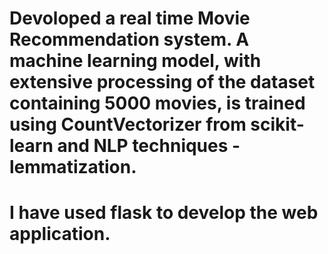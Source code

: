 # Devoloped a real time Movie Recommendation system. A machine learning model, with extensive processing of the dataset containing 5000 movies, is trained using CountVectorizer from scikit-learn and NLP techniques - lemmatization.
# I have used flask to develop the web application.



